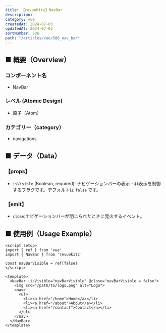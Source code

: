 ```yaml
---
title: 【revuekitz】NavBar
description: 
category: vue
createdAt: 2024-07-03
updatedAt: 2024-07-03
sortNumber: 506
path: "/articles/vue/506_nav_bar"
---
```


<nuxt-content-wrapper>

## ■ 概要（Overview）
### コンポーネント名
- NavBar

### レベル (Atomic Design)
- 原子（Atom）

### カテゴリー（category）
- navigations

## ■ データ（Data）

### 【props】
- `isVisible` (Boolean, required): ナビゲーションバーの表示・非表示を制御するフラグです。デフォルトは `false` です。

### 【emit】
- `close`:ナビゲーションバーが閉じられたときに発火するイベント。

## ■ 使用例（Usage Example）

```vue
<script setup>
import { ref } from 'vue'
import { NavBar } from 'revuekitz'

const navBarVisible = ref(false)
</script>

<template>
  <NavBar :isVisible="navBarVisible" @close="navBarVisible = false">
    <img src="/path/to/logo.png" alt="Logo">
    <nav>
      <ul>
        <li><a href="/home">Home</a></li>
        <li><a href="/about">About</a></li>
        <li><a href="/contact">Contact</a></li>
      </ul>
    </nav>
  </NavBar>
</template>

```

</nuxt-content-wrapper>